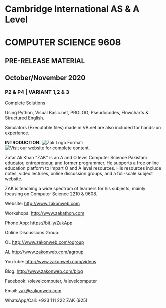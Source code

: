 # **Cambridge International AS & A Level**
# **COMPUTER SCIENCE 9608**
## **PRE-RELEASE MATERIAL**
## October/November 2020
### P2 & P4 | VARIANT 1,2 & 3
Complete Solutions

Using Python, Visual Basic.net, PROLOG, Pseudocodes, Flowcharts & Structured English.

Simulators (Executable files) made in VB.net are also included for hands-on experience.

**INTRODUCTION:**
![Zak Logo](http://www.zakonweb.com/images/logo-rev1.png)
Format: ![Visit our website for complete content.](http://www.zakonweb.com)


Zafar Ali Khan "ZAK" is an A and O level Computer Science Pakistani educator, entrepreneur, and former programmer. He supports a free online education platform to impart O and A level resources. His resources include notes, video lectures, online discussion groups, and a full-scale subject website.

ZAK is teaching a wide spectrum of learners for his subjects, mainly focusing on Computer Science 2210 & 9608. 

Website:   http://www.zakonweb.com

Workshops: http://www.zakathon.com 

Phone App: https://bit.ly/ZakApp

Online Discussions Group:

OL http://www.zakonweb.com/ogroup

AL http://www.zakonweb.com/agroup 


YouTube: http://www.zakonweb.com/videos

Blog: http://www.zakonweb.com/blog 

Facebook: /olevelcomputer, /alevelcomputer

Email:  zak@zakonweb.com

WhatsApp/Call: +923 111 222 ZAK (925)
